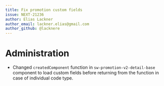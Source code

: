 ```yaml
---
title: Fix promotion custom fields
issue: NEXT-21236
author: Elias Lackner
author_email: lackner.elias@gmail.com
author_github: @lacknere
---
```

# Administration
* Changed `createdComponent` function in `sw-promotion-v2-detail-base` component to load custom fields before returning from the function in case of individual code type.
